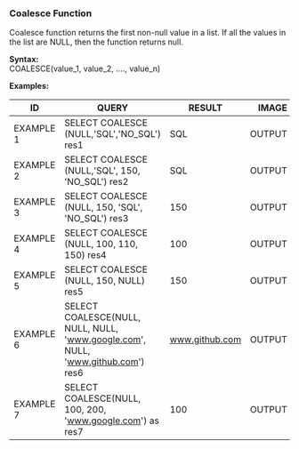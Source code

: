 ### Coalesce Function

Coalesce function returns the first non-null value in a list. If all the values in the list are NULL, then the function returns null.

<b>Syntax:</b><br> COALESCE(value_1, value_2, ...., value_n)

<b>Examples:</b>

|ID| QUERY               | RESULT              |IMAGE
|--|------------------------ |--------------------|----:|
|EXAMPLE 1|SELECT COALESCE (NULL,'SQL','NO_SQL') res1 |SQL |OUTPUT|
|EXAMPLE 2|SELECT COALESCE (NULL,'SQL', 150, 'NO_SQL') res2|SQL|OUTPUT|
|EXAMPLE 3|SELECT COALESCE (NULL, 150, 'SQL', 'NO_SQL') res3|150|OUTPUT|
|EXAMPLE 4|SELECT COALESCE (NULL, 100, 110, 150) res4|100|OUTPUT|
|EXAMPLE 5|SELECT COALESCE (NULL, 150, NULL) res5|150|OUTPUT|
|EXAMPLE 6|SELECT COALESCE(NULL, NULL, NULL, 'www.google.com', NULL, 'www.github.com') res6|www.github.com|OUTPUT|
|EXAMPLE 7|SELECT COALESCE(NULL, 100, 200, 'www.google.com') as res7|100|OUTPUT|




